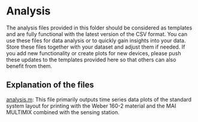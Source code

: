 # Analysis

The analysis files provided in this folder should be considered as templates and are fully functional with the latest version of the CSV format. You can use these files for data analysis or to quickly gain insights into your data. Store these files together with your dataset and adjust them if needed. If you add new functionality or create plots for new devices, please push these updates to the templates provided here so that others can also benefit from them.

## Explanation of the files
[analysis.m](analysis.m): This file primarily outputs time series data plots of the standard system layout for printing with the Weber 160-2 material and the MAI MULTIMIX combined with the sensing station.
